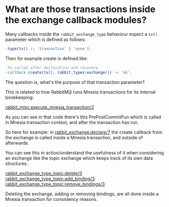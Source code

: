# What are those transactions inside the exchange callback modules? #

Many callbacks inside the `rabbit_exchange_type` behaviour expect a
`tx()` parameter which is defined as follows:

```erlang
-type(tx() :: 'transaction' | 'none').
```

Then for example create is defined like:

```erlang
 %% called after declaration and recovery
-callback create(tx(), rabbit_types:exchange()) -> 'ok'.
```

The question is, what's the purpose of that transaction parameter?

This is related to how RabbitMQ runs Mnesia transactions for its
internal bookkeeping:

[rabbit_misc:execute_mnesia_transaction/2](https://github.com/rabbitmq/rabbitmq-server/blob/master/deps/rabbit_common/src/rabbit_misc.erl#L586)

As you can see in that code there's this PrePostCommitFun which is
called in Mnesia transaction context, and after the transaction has
run.

So here for example: in
[rabbit_exchange:declare/7](https://github.com/rabbitmq/rabbitmq-server/blob/master/deps/rabbit/src/rabbit_exchange.erl#L143)
the create callback from the exchange is called inside a Mnesia
transaction, and outside of afterwards.

You can see this in action/understand the usefulness of it when
considering an exchange like the topic exchange which keeps track of
its own data structures:

[rabbit_exchange_type_topic:delete/3](https://github.com/rabbitmq/rabbitmq-server/blob/master/deps/rabbit/src/rabbit_exchange_type_topic.erl#L49)
[rabbit_exchange_type_topic:add_binding/3](https://github.com/rabbitmq/rabbitmq-server/blob/master/deps/rabbit/src/rabbit_exchange_type_topic.erl#L59)
[rabbit_exchange_type_topic:remove_bindings/3](https://github.com/rabbitmq/rabbitmq-server/blob/master/deps/rabbit/src/rabbit_exchange_type_topic.erl#L64)

Deleting the exchange, adding or removing bindings, are all done
inside a Mnesia transaction for consistency reasons.
